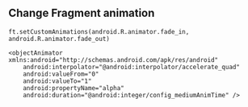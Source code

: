 ## Change Fragment animation
    ft.setCustomAnimations(android.R.animator.fade_in, android.R.animator.fade_out)

    <objectAnimator xmlns:android="http://schemas.android.com/apk/res/android"
        android:interpolator="@android:interpolator/accelerate_quad"
        android:valueFrom="0"
        android:valueTo="1"
        android:propertyName="alpha"
        android:duration="@android:integer/config_mediumAnimTime" />